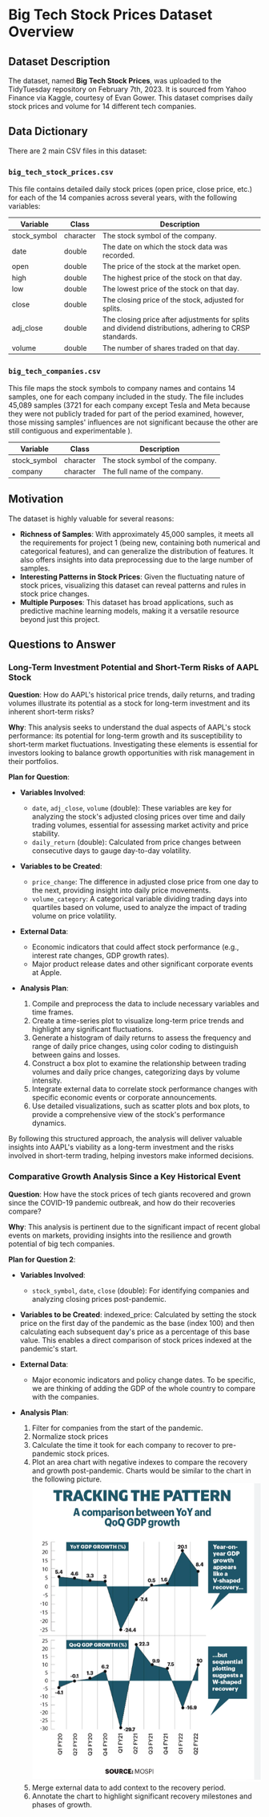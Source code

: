 # Big Tech Stock Prices Dataset Overview

## Dataset Description

The dataset, named **Big Tech Stock Prices**, was uploaded to the TidyTuesday repository on February 7th, 2023. It is sourced from Yahoo Finance via Kaggle, courtesy of Evan Gower. This dataset comprises daily stock prices and volume for 14 different tech companies.

## Data Dictionary

There are 2 main CSV files in this dataset:

### `big_tech_stock_prices.csv`

This file contains detailed daily stock prices (open price, close price, etc.) for each of the 14 companies across several years, with the following variables:

| Variable    | Class     | Description                                                                                                                                                                                                                        |
|-------------|-----------|------------------------------------------------------------------------------------------------------------------------------------------------------------------------------------------------------------------------------------|
| stock_symbol| character | The stock symbol of the company.                                                                                                                                                                                                   |
| date        | double    | The date on which the stock data was recorded.                                                                                                                                                                                     |
| open        | double    | The price of the stock at the market open.                                                                                                                                                                                         |
| high        | double    | The highest price of the stock on that day.                                                                                                                                                                                        |
| low         | double    | The lowest price of the stock on that day.                                                                                                                                                                                         |
| close       | double    | The closing price of the stock, adjusted for splits.                                                                                                                                                                               |
| adj_close   | double    | The closing price after adjustments for splits and dividend distributions, adhering to CRSP standards.                                                                                                                              |
| volume      | double    | The number of shares traded on that day.                                                                                                                                                                                           |

### `big_tech_companies.csv`

This file maps the stock symbols to company names and contains 14 samples, one for each company included in the study. The file includes 45,089 samples (3721 for each company except Tesla and Meta because they were not publicly traded for part of the period examined, however, those missing samples' influences are not significant because the other are still contiguous and experimentable ). 

| Variable    | Class     | Description                  |
|-------------|-----------|------------------------------|
| stock_symbol| character | The stock symbol of the company. |
| company     | character | The full name of the company.    |

## Motivation

The dataset is highly valuable for several reasons:

- **Richness of Samples**: With approximately 45,000 samples, it meets all the requirements for project 1 (being new, containing both numerical and categorical features), and can generalize the distribution of features. It also offers insights into data preprocessing due to the large number of samples.
- **Interesting Patterns in Stock Prices**: Given the fluctuating nature of stock prices, visualizing this dataset can reveal patterns and rules in stock price changes.
- **Multiple Purposes**: This dataset has broad applications, such as predictive machine learning models, making it a versatile resource beyond just this project.

## Questions to Answer

### Long-Term Investment Potential and Short-Term Risks of AAPL Stock

**Question**: How do AAPL's historical price trends, daily returns, and trading volumes illustrate its potential as a stock for long-term investment and its inherent short-term risks?

**Why**: This analysis seeks to understand the dual aspects of AAPL's stock performance: its potential for long-term growth and its susceptibility to short-term market fluctuations. Investigating these elements is essential for investors looking to balance growth opportunities with risk management in their portfolios.

**Plan for Question**:

- **Variables Involved**:
  - `date`, `adj_close`, `volume` (double): These variables are key for analyzing the stock's adjusted closing prices over time and daily trading volumes, essential for assessing market activity and price stability.
  - `daily_return` (double): Calculated from price changes between consecutive days to gauge day-to-day volatility.

- **Variables to be Created**:
  - `price_change`: The difference in adjusted close price from one day to the next, providing insight into daily price movements.
  - `volume_category`: A categorical variable dividing trading days into quartiles based on volume, used to analyze the impact of trading volume on price volatility.

- **External Data**:
  - Economic indicators that could affect stock performance (e.g., interest rate changes, GDP growth rates).
  - Major product release dates and other significant corporate events at Apple.

- **Analysis Plan**:
  1. Compile and preprocess the data to include necessary variables and time frames.
  2. Create a time-series plot to visualize long-term price trends and highlight any significant fluctuations.
  3. Generate a histogram of daily returns to assess the frequency and range of daily price changes, using color coding to distinguish between gains and losses.
  4. Construct a box plot to examine the relationship between trading volumes and daily price changes, categorizing days by volume intensity.
  5. Integrate external data to correlate stock performance changes with specific economic events or corporate announcements.
  6. Use detailed visualizations, such as scatter plots and box plots, to provide a comprehensive view of the stock's performance dynamics.

By following this structured approach, the analysis will deliver valuable insights into AAPL's viability as a long-term investment and the risks involved in short-term trading, helping investors make informed decisions.

### Comparative Growth Analysis Since a Key Historical Event

**Question**: How have the stock prices of tech giants recovered and grown since the COVID-19 pandemic outbreak, and how do their recoveries compare?

**Why**: This analysis is pertinent due to the significant impact of recent global events on markets, providing insights into the resilience and growth potential of big tech companies.

**Plan for Question 2**:

- **Variables Involved**:
  - `stock_symbol`, `date`, `close` (double): For identifying companies and analyzing closing prices post-pandemic.

- **Variables to be Created**:
  indexed_price: Calculated by setting the stock price on the first day of the pandemic as the base (index 100) and then calculating each subsequent day's price as a percentage of this base value. This enables a direct comparison of stock prices indexed at the pandemic's start.

- **External Data**:
  - Major economic indicators and policy change dates. To be specific, we are thinking of adding the GDP of the whole country to compare with the companies.

- **Analysis Plan**:
  1. Filter for companies from the start of the pandemic.
  2. Normalize stock prices
  3. Calculate the time it took for each company to recover to pre-pandemic stock prices.
  4. Plot an area chart with negative indexes to compare the recovery and growth post-pandemic. Charts would be similar to the chart in the following picture.
  ![Example Chart](img/recovery_chart.png)
  5. Merge external data to add context to the recovery period.
  6. Annotate the chart to highlight significant recovery milestones and phases of growth.



